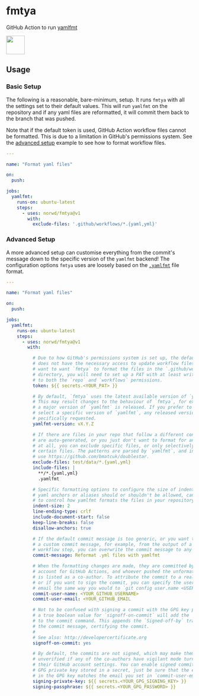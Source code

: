 # fmtya

GitHub Action to run [yamlfmt]

<img src="https://raw.githubusercontent.com/norwd/human/b1bc793d7085ed4532349a4125a5d3d171f6c568/docs/automatic-logo.svg" height="50" />

## Usage

### Basic Setup

The following is a reasonable, bare-minimum, setup.
It runs `fmtya` with all the settings set to their default values.
This will run `yamlfmt` on the repository and if any yaml files are reformatted, it will commit them back to the branch that was pushed.

Note that if the default token is used, GitHub Action workflow files cannot be formatted.
This is due to a limitation in GitHub's permissions system. See the [advanced setup] example to see how to format workflow files.

```yaml
---

name: "Format yaml files"

on:
  push:

jobs:
  yamlfmt:
    runs-on: ubuntu-latest
    steps:
      - uses: norwd/fmtya@v1
        with:
          exclude-files: '.github/workflows/*.{yaml,yml}'
```

### Advanced Setup

A more advanced setup can customise everything from the commit's message down to the specific version of the `yamlfmt` backend!
The configuration options `fmtya` uses are loosely based on the [`.yamlfmt`] file format.

```yaml
---

name: "Format yaml files"

on:
  push:

jobs:
  yamlfmt:
    runs-on: ubuntu-latest
    steps:
      - uses: norwd/fmtya@v1
        with:

          # Due to how GitHub's permissions system is set up, the default token
          # does not have the necessary access to update workflow files. If you
          # want to want `fmtya` to format the files in the `.github/workflows`
          # directory, you will need to set up a PAT with at least write access
          # to both the `repo` and `workflows` permissions.
          token: ${{ secrets.<YOUR_PAT> }}

          # By default, `fmtya` uses the latest available version of `yamlfmt`.
          # This may result changes to the behaviour of `fmtya`, for example if
          # a major version of `yamlfmt` is released. If you prefer to manually
          # select a specific version of `yamlfmt`, any released version can be 
          # pecifically requested.
          yamlfmt-version: vX.Y.Z

          # If there are files in your repo that follow a different convention,
          # are auto-generated, or you just don't want to format for any reason
          # at all, you can exclude specific files, or only selectively include
          # certain files. The patterns are parsed by `yamlfmt`, and internally
          # use https://github.com/bmatcuk/doublestar.
          exclude-files: test/data/*.{yaml,yml}
          include-files: |
            **/*.{yaml,yml}
            .yamlfmt

          # Specific formatting options to configure the size of indents, or if
          # yaml anchors or aliases should or shouldn't be allowed, can be used
          # to control how yamlfmt formats the files in your repository.
          indent-size: 2
          line-ending-type: crlf
          include-document-start: false
          keep-line-breaks: false
          disallow-anchors: true

          # If the default commit message is too generic, or you want to create
          # a custom commit message, for example, from the output of a previous
          # workflow step, you can overwrite the commit message to any string.
          commit-message: Reformat .yml files with yamlfmt

          # When the formatting changes are made, they are committed by the bot
          # account for GitHub Actions, and whoever pushed the unformatted file
          # is listed as a co-author. To attribute the commit to a real person,
          # or if you want to sign the commit, you can specify the username and
          # email the same way you would to `git config user.name <USERNAME>`.
          commit-user-name: <YOUR_GITHUB_USERNAME>
          commit-user-email: <YOUR_GITHUB_EMAIL

          # Not to be confused with signing a commit with the GPG key provided,
          # a true boolean value for `signoff-on-commit` will add the `-s` flag
          # to the commit command. This appends the `Signed-off-by` trailler to
          # the commit message, certifying the commit.
          #
          # See also: http://developercertificate.org
          signoff-on-commit: yes

          # By default, the commits are not signed, which may make them show as
          # unverified if any of the co-authors have vigilant mode turned on in
          # their GitHub account settings. You can enable signed commits with a
          # GPG private key stored in a secret, just be sure that the email set
          # in the GPG key matches the email you set in `commit-user-email`!
          signing-private-key: ${{ secrets.<YOUR_GPG_SIGNING_KEY> }}
          signing-passphrase: ${{ secrets.<YOUR_GPG_PASSWORD> }}
```

[yamlfmt]: https://github.com/google/yamlfmt
[advanced setup]: #advanced-setup
[`.yamlfmt`]: https://github.com/google/yamlfmt#configuration

